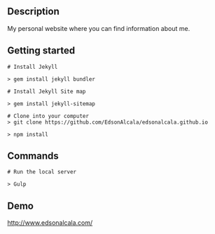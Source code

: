 ## Description

My personal website where you can find information about me.

## Getting started

```
# Install Jekyll 

> gem install jekyll bundler

# Install Jekyll Site map

> gem install jekyll-sitemap

# Clone into your computer
> git clone https://github.com/EdsonAlcala/edsonalcala.github.io

> npm install

```

## Commands

```
# Run the local server

> Gulp

```

## Demo

http://www.edsonalcala.com/

